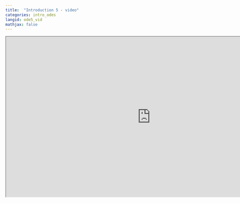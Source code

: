 ```yaml
---
title:  "Introduction 5 - video"
categories: intro_odes
langid: ode5_vid
mathjax: false
---
```


<iframe width="900" height="500"
	src="https://www.youtube.com/embed/Rz2yEMeKZuE?rel=0">
</iframe>

